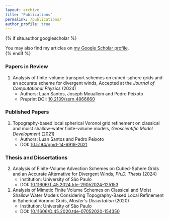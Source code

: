 ```yaml
---
layout: archive
title: "Publications"
permalink: /publications/
author_profile: true
---
```


{% if site.author.googlescholar %}
  <div class="wordwrap">You may also find my articles on <a href="{{site.author.googlescholar}}">my Google Scholar profile</a>.</div>
{% endif %}

### Papers in Review
<ol reversed>
  <li> Analysis of finite-volume transport schemes on cubed-sphere grids and an accurate scheme for divergent winds, Accepted at the <em>Journal of Computational Physics</em> (2024)
    <ul>
    <li> Authors: Luan Santos, Joseph Mouallem and Pedro Peixoto</li>
    <li> Preprint DOI: <a href="http://dx.doi.org/10.2139/ssrn.4866660">10.2139/ssrn.4866660 </a></li>
    </ul>
  </li>
</ol>


### Published Papers
<ol reversed>
  <li>  Topography-based local spherical Voronoi grid refinement on classical and moist shallow-water finite-volume models,  <em>Geoscientific Model Development</em> (2021)
    <ul>
    <li> Authors: Luan Santos and Pedro Peixoto</li>
    <li> DOI: <a href="https://doi.org/10.5194/gmd-14-6919-2021">10.5194/gmd-14-6919-2021 </a></li>
    </ul>
  </li>

</ol>

### Thesis and Dissertations
<ol reversed>
  <li> Analysis of Finite-Volume Advection Schemes on Cubed-Sphere Grids and an Accurate Alternative for Divergent Winds, <em>Ph.D. Thesis</em> (2024)
    <ul>
      <li>Institution: University of São Paulo</li>
      <li>DOI: <a href="https://doi.org/10.11606/T.45.2024.tde-29052024-125153">10.11606/T.45.2024.tde-29052024-125153</a></li>
    </ul>
  </li>

  <li> Analysis of Mimetic Finite Volume Schemes on Classical and Moist Shallow Water Models Considering Topography-Based Local Refinement in Spherical Voronoi Grids, <em>Master's Dissertation</em> (2020)
    <ul>
      <li>Institution: University of São Paulo</li>
      <li>DOI: <a href="https://doi.org/10.11606/D.45.2020.tde-07052020-154350">10.11606/D.45.2020.tde-07052020-154350</a></li>
    </ul>
  </li>
</ol>
